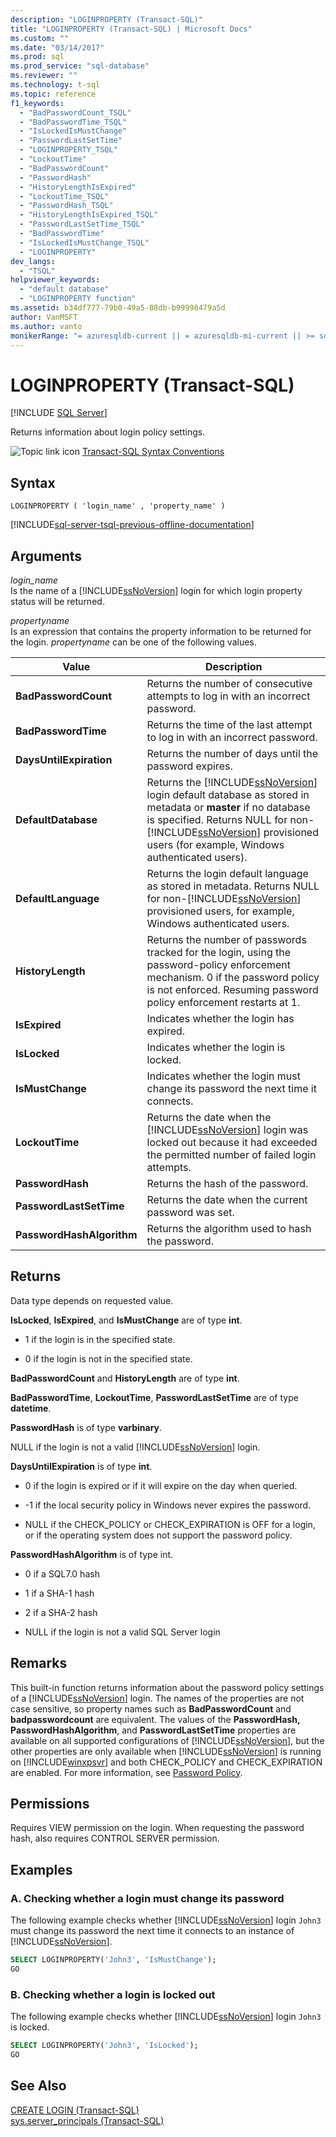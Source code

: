 ```yaml
---
description: "LOGINPROPERTY (Transact-SQL)"
title: "LOGINPROPERTY (Transact-SQL) | Microsoft Docs"
ms.custom: ""
ms.date: "03/14/2017"
ms.prod: sql
ms.prod_service: "sql-database"
ms.reviewer: ""
ms.technology: t-sql
ms.topic: reference
f1_keywords: 
  - "BadPasswordCount_TSQL"
  - "BadPasswordTime_TSQL"
  - "IsLockedIsMustChange"
  - "PasswordLastSetTime"
  - "LOGINPROPERTY_TSQL"
  - "LockoutTime"
  - "BadPasswordCount"
  - "PasswordHash"
  - "HistoryLengthIsExpired"
  - "LockoutTime_TSQL"
  - "PasswordHash_TSQL"
  - "HistoryLengthIsExpired_TSQL"
  - "PasswordLastSetTime_TSQL"
  - "BadPasswordTime"
  - "IsLockedIsMustChange_TSQL"
  - "LOGINPROPERTY"
dev_langs: 
  - "TSQL"
helpviewer_keywords: 
  - "default database"
  - "LOGINPROPERTY function"
ms.assetid: b34df777-79b0-49a5-88db-b99998479a5d
author: VanMSFT
ms.author: vanto
monikerRange: "= azuresqldb-current || = azuresqldb-mi-current || >= sql-server-2016 || >= sql-server-linux-2017||=azure-sqldw-latest"
---
```

# LOGINPROPERTY (Transact-SQL)
[!INCLUDE [SQL Server](../../includes/applies-to-version/sqlserver2016-asdb-asdbmi-asa.md)]

  Returns information about login policy settings.  
  
 ![Topic link icon](../../database-engine/configure-windows/media/topic-link.gif "Topic link icon") [Transact-SQL Syntax Conventions](../../t-sql/language-elements/transact-sql-syntax-conventions-transact-sql.md)  
  
## Syntax  
  
```syntaxsql
LOGINPROPERTY ( 'login_name' , 'property_name' )  
```  
  
[!INCLUDE[sql-server-tsql-previous-offline-documentation](../../includes/sql-server-tsql-previous-offline-documentation.md)]

## Arguments
 *login_name*  
 Is the name of a [!INCLUDE[ssNoVersion](../../includes/ssnoversion-md.md)] login for which login property status will be returned.  
  
 *propertyname*  
 Is an expression that contains the property information to be returned for the login. *propertyname* can be one of the following values.  
  
|Value|Description|  
|-----------|-----------------|  
|**BadPasswordCount**|Returns the number of consecutive attempts to log in with an incorrect password.|  
|**BadPasswordTime**|Returns the time of the last attempt to log in with an incorrect password.|  
|**DaysUntilExpiration**|Returns the number of days until the password expires.|  
|**DefaultDatabase**|Returns the [!INCLUDE[ssNoVersion](../../includes/ssnoversion-md.md)] login default database as stored in metadata or **master** if no database is specified. Returns NULL for non-[!INCLUDE[ssNoVersion](../../includes/ssnoversion-md.md)] provisioned users (for example, Windows authenticated users).|  
|**DefaultLanguage**|Returns the login default language as stored in metadata. Returns NULL for non-[!INCLUDE[ssNoVersion](../../includes/ssnoversion-md.md)] provisioned users, for example, Windows authenticated users.|  
|**HistoryLength**|Returns the number of passwords tracked for the login, using the password-policy enforcement mechanism. 0 if the password policy is not enforced. Resuming password policy enforcement restarts at 1.|  
|**IsExpired**|Indicates whether the login has expired.|  
|**IsLocked**|Indicates whether the login is locked.|  
|**IsMustChange**|Indicates whether the login must change its password the next time it connects.|  
|**LockoutTime**|Returns the date when the [!INCLUDE[ssNoVersion](../../includes/ssnoversion-md.md)] login was locked out because it had exceeded the permitted number of failed login attempts.|  
|**PasswordHash**|Returns the hash of the password.|  
|**PasswordLastSetTime**|Returns the date when the current password was set.|  
|**PasswordHashAlgorithm**|Returns the algorithm used to hash the password.|  
  
## Returns  
 Data type depends on requested value.  
  
 **IsLocked**, **IsExpired**, and **IsMustChange** are of type **int**.  
  
-   1 if the login is in the specified state.  
  
-   0 if the login is not in the specified state.  
  
 **BadPasswordCount** and **HistoryLength** are of type **int**.  
  
 **BadPasswordTime**, **LockoutTime**, **PasswordLastSetTime** are of type **datetime**.  
  
 **PasswordHash** is of type **varbinary**.  
  
 NULL if the login is not a valid [!INCLUDE[ssNoVersion](../../includes/ssnoversion-md.md)] login.  
  
 **DaysUntilExpiration** is of type **int**.  
  
-   0 if the login is expired or if it will expire on the day when queried.  
  
-   -1 if the local security policy in Windows never expires the password.  
  
-   NULL if the CHECK_POLICY or CHECK_EXPIRATION is OFF for a login, or if the operating system does not support the password policy.  
  
 **PasswordHashAlgorithm** is of type int.  
  
-   0 if a SQL7.0 hash  
  
-   1 if a SHA-1 hash  
  
-   2 if a SHA-2 hash  
  
-   NULL if the login is not a valid SQL Server login  
  
## Remarks  
 This built-in function returns information about the password policy settings of a [!INCLUDE[ssNoVersion](../../includes/ssnoversion-md.md)] login. The names of the properties are not case sensitive, so property names such as **BadPasswordCount** and **badpasswordcount** are equivalent. The values of the **PasswordHash, PasswordHashAlgorithm**, and **PasswordLastSetTime** properties are available on all supported configurations of [!INCLUDE[ssNoVersion](../../includes/ssnoversion-md.md)], but the other properties are only available when [!INCLUDE[ssNoVersion](../../includes/ssnoversion-md.md)] is running on [!INCLUDE[winxpsvr](../../includes/winxpsvr-md.md)] and both CHECK_POLICY and CHECK_EXPIRATION are enabled. For more information, see [Password Policy](../../relational-databases/security/password-policy.md).  
  
## Permissions  
 Requires VIEW permission on the login. When requesting the password hash, also requires CONTROL SERVER permission.  
  
## Examples  
  
### A. Checking whether a login must change its password  
 The following example checks whether [!INCLUDE[ssNoVersion](../../includes/ssnoversion-md.md)] login `John3` must change its password the next time it connects to an instance of [!INCLUDE[ssNoVersion](../../includes/ssnoversion-md.md)].  
  
```sql  
SELECT LOGINPROPERTY('John3', 'IsMustChange');  
GO  
```  
  
### B. Checking whether a login is locked out  
 The following example checks whether [!INCLUDE[ssNoVersion](../../includes/ssnoversion-md.md)] login `John3` is locked.  
  
```sql  
SELECT LOGINPROPERTY('John3', 'IsLocked');  
GO  
```  
  
## See Also  
 [CREATE LOGIN &#40;Transact-SQL&#41;](../../t-sql/statements/create-login-transact-sql.md)   
 [sys.server_principals &#40;Transact-SQL&#41;](../../relational-databases/system-catalog-views/sys-server-principals-transact-sql.md)  
  
  

